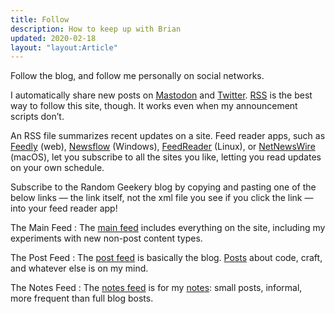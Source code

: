 ```yaml
---
title: Follow
description: How to keep up with Brian
updated: 2020-02-18
layout: "layout:Article"
---
```

Follow the blog, and follow me personally on social networks.

[Mastodon]: https://hackers.town/@randomgeek
[Twitter]: https://twitter.com/brianwisti
[RSS]: https://en.wikipedia.org/wiki/RSS

I automatically share new posts on [Mastodon][] and [Twitter][].  [RSS][] is the best way to follow this site, though.
It works even when my announcement scripts don’t.

[Feedly]: https://feedly.com
[Newsflow]: https://www.microsoft.com/en-us/p/newsflow/9nblggh58s5r
[FeedReader]: https://jangernert.github.io/FeedReader/
[NetNewsWire]: https://ranchero.com/netnewswire/[NetNewsWire]


An RSS file summarizes recent updates on a site. Feed reader apps, such as [Feedly][] (web), [Newsflow][] (Windows),
[FeedReader][] (Linux), or [NetNewsWire][] (macOS), let you subscribe to all the sites you like, letting you read
updates on your own schedule.

Subscribe to the Random Geekery blog by copying and pasting one of the
below links — the link itself, not the xml file you see if you click the
link — into your feed reader app!

[main feed]: /index.xml
[post feed]: /post/index.xml
[Posts]: /post/
[notes feed]: /notes/index.xml
[notes]: /notes/

The Main Feed
: The [main feed][] includes everything on the site,
  including my experiments with new non-post content types.

The Post Feed
: The [post feed][] is basically the blog. [Posts][] about
  code, craft, and whatever else is on my mind.

The Notes Feed
: The [notes feed][] is for my [notes][]: small posts, informal, more frequent than full blog bosts.
